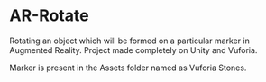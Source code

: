 # AR-Rotate
Rotating an object which will be formed on a particular marker in Augmented Reality.
Project made completely on Unity and Vuforia.

Marker is present in the Assets folder named as Vuforia Stones.

